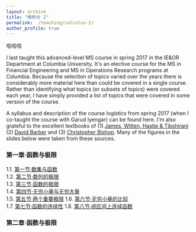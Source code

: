```yaml
---
layout: archive
title: "微积分 I"
permalink:  /teaching/calculus-I/
author_profile: true
---
```

哈哈哈

I last taught this advanced-level MS course in spring 2017 in the IE&OR Department at Columbia University.
It's an elective course for the MS in Financial Engineering and MS in Operations Research programs at Columbia.
Because the selection of topics varied over the years there is considerably more material here than could be
covered in a single course. Rather than identifying what topics (or subsets of topics) were covered each year,
I have simply provided a list of topics that were covered in some version of the course.
<!---
I have also provided
some additional slides / topics that never made it into the course but that I nonetheless used / developed at
some point for other purposes. If a link isn’t provided then that simply means I do not wish to post the slides
(probably because I am in the ``process'' of editing them – a process that could take a very long time indeed).
I will not be posting solutions to the assignments or code / software so please don’t send me an email asking
me to do so!  Finally, please note that I do not have time to answer emails asking me to clarify or explain
issues arising in these notes and assignments.
--->
A syllabus and description of the course logistics from spring 2017 (when I co-taught the course with Garud
Iyengar) can be found here.  I'm also grateful to the excellent textbooks of (1) [James, Witten, Hastie &
Tibshirani](http://www.statlearning.com/) (2) [David Barber](http://web4.cs.ucl.ac.uk/staff/D.Barber/pmwiki/pmwiki.php?n=Brml.HomePage) and (3) [Christopher Bishop](https://www.microsoft.com/en-us/research/people/cmbishop/). Many of the figures in the slides below were taken from these sources.

### 第一章·函数与极限

1.1. [第一节·数集与函数](https://kuanhoutian.github.io/files/Calculus_CN/wjf_1_1.pdf)  
1.2. [第二节·数列的极限](https://kuanhoutian.github.io/files/Calculus_CN/wjf_1_2.pdf)  
1.3. [第三节·函数的极限](https://kuanhoutian.github.io/files/Calculus_CN/wjf_1_3.pdf)  
1.4. [第四节·无穷小量与无穷大量](https://kuanhoutian.github.io/files/wjf_1_4.pdf)  
1.5. [第五节·两个重要极限](https://kuanhoutian.github.io/files/wjf_1_5.pdf)
1.6. [第六节·无穷小量的比较](https://kuanhoutian.github.io/files/Calculus_CN/wjf_1_6.pdf)  
1.7. [第七节·函数的连续性](https://kuanhoutian.github.io/files/Calculus_CN/wjf_1_7.pdf) 
1.8. [第八节·闭区间上连续函数](https://kuanhoutian.github.io/files/wjf_1_8.pdf)

### 第二章·函数与极限
